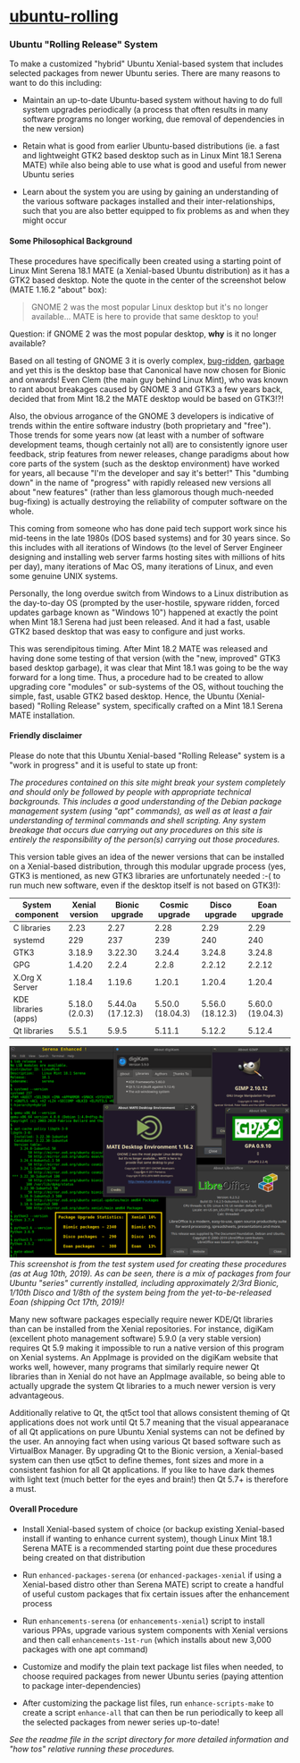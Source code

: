 # [ubuntu-rolling](https://github.com/savoury1/ubuntu-rolling)
### Ubuntu "Rolling Release" System

To make a customized "hybrid" Ubuntu Xenial-based system that includes selected packages from newer Ubuntu series. There are many reasons to want to do this including:

* Maintain an up-to-date Ubuntu-based system without having to do full system upgrades periodically (a process that often results in many software programs no longer working, due removal of dependencies in the new version)

* Retain what is good from earlier Ubuntu-based distributions (ie. a fast and lightweight GTK2 based desktop such as in Linux Mint 18.1 Serena MATE) while also being able to use what is good and useful from newer Ubuntu series

* Learn about the system you are using by gaining an understanding of the various software packages installed and their inter-relationships, such that you are also better equipped to fix problems as and when they might occur

#### Some Philosophical Background

These procedures have specifically been created using a starting point of Linux Mint Serena 18.1 MATE (a Xenial-based Ubuntu distribution) as it has a GTK2 based desktop. Note the quote in the center of the screenshot below (MATE 1.16.2 "about" box):

> GNOME 2 was the most popular Linux desktop but it's no longer available... MATE is here to provide that same desktop to you!

Question: if GNOME 2 was the most popular desktop, **why** is it no longer available?

Based on all testing of GNOME 3 it is overly complex, [bug-ridden](https://igurublog.wordpress.com/2012/11/05/gnome-et-al-rotting-in-threes/), [garbage](https://fosspost.org/opinions/are-gtk-developers-destroying-linux-desktop-with-their-plans) and yet this is the desktop base that Canonical have now chosen for Bionic and onwards! Even Clem (the main guy behind Linux Mint), who was known to rant about breakages caused by GNOME 3 and GTK3 a few years back, decided that from Mint 18.2 the MATE desktop would be based on GTK3!?!

Also, the obvious arrogance of the GNOME 3 developers is indicative of trends within the entire software industry (both proprietary and "free"). Those trends for some years now (at least with a number of software development teams, though certainly not all) are to consistently ignore user feedback, strip features from newer releases, change paradigms about how core parts of the system (such as the desktop environment) have worked for years, all because "I'm the developer and say it's better!" This "dumbing down" in the name of "progress" with rapidly released new versions all about "new features" (rather than less glamorous though much-needed bug-fixing) is actually destroying the reliability of computer software on the whole.

This coming from someone who has done paid tech support work since his mid-teens in the late 1980s (DOS based systems) and for 30 years since. So this includes with all iterations of Windows (to the level of Server Engineer designing and installing web server farms hosting sites with millions of hits per day), many iterations of Mac OS, many iterations of Linux, and even some genuine UNIX systems.

Personally, the long overdue switch from Windows to a Linux distribution as the day-to-day OS (prompted by the user-hostile, spyware ridden, forced updates garbage known as "Windows 10") happened at exactly the point when Mint 18.1 Serena had just been released. And it had a fast, usable GTK2 based desktop that was easy to configure and just works.

This was serendipitous timing. After Mint 18.2 MATE was released and having done some testing of that version (with the "new, improved" GTK3 based desktop garbage), it was clear that Mint 18.1 was going to be the way forward for a long time. Thus, a procedure had to be created to allow upgrading core "modules" or sub-systems of the OS, without touching the simple, fast, usable GTK2 based desktop. Hence, the Ubuntu (Xenial-based) "Rolling Release" system, specifically crafted on a Mint 18.1 Serena MATE installation.

#### Friendly disclaimer

Please do note that this Ubuntu Xenial-based "Rolling Release" system is a "work in progress" and it is useful to state up front:

*The procedures contained on this site might break your system completely and should only be followed by people with appropriate technical backgrounds. This includes a good understanding of the Debian package management system (using "apt" commands), as well as at least a fair understanding of terminal commands and shell scripting. Any system breakage that occurs due carrying out any procedures on this site is entirely the responsibility of the person(s) carrying out those procedures.*

This version table gives an idea of the newer versions that can be installed on a Xenial-based distribution, through this modular upgrade process (yes, GTK3 is mentioned, as new GTK3 libraries are unfortunately needed :-( to run much new software, even if the desktop itself is not based on GTK3!):

System component | Xenial version | Bionic upgrade | Cosmic upgrade | Disco upgrade | Eoan upgrade
---------------- | -------------- | -------------- | -------------- | ------------- | ------------
C libraries | 2.23 | 2.27 | 2.28 | 2.29 | 2.29
systemd | 229 | 237 | 239 | 240 | 240
GTK3 | 3.18.9 | 3.22.30 | 3.24.4 | 3.24.8 | 3.24.8
GPG | 1.4.20 | 2.2.4 | 2.2.8 | 2.2.12 | 2.2.12
X.Org X Server | 1.18.4 | 1.19.6 | 1.20.1 | 1.20.4 | 1.20.4
KDE libraries (apps) | 5.18.0 (2.0.3) | 5.44.0a (17.12.3) | 5.50.0 (18.04.3) | 5.56.0 (18.12.3) | 5.60.0 (19.04.3)
Qt libraries | 5.5.1 | 5.9.5 | 5.11.1 | 5.12.2 | 5.12.4

![Serena Enhanced](images/Serena-Enhanced.png)
*This screenshot is from the test system used for creating these procedures (as at Aug 10th, 2019). As can be seen, there is a mix of packages from four Ubuntu "series" currently installed, including approximately 2/3rd Bionic, 1/10th Disco and 1/8th of the system being from the yet-to-be-released Eoan (shipping Oct 17th, 2019)!*

Many new software packages especially require newer KDE/Qt libraries than can be installed from the Xenial repositories. For instance, digiKam (excellent photo management software) 5.9.0 (a very stable version) requires Qt 5.9 making it impossible to run a native version of this program on Xenial systems. An AppImage is provided on the digiKam website that works well, however, many programs that similarly require newer Qt libraries than in Xenial do not have an AppImage available, so being able to actually upgrade the system Qt libraries to a much newer version is very advantageous.

Additionally relative to Qt, the qt5ct tool that allows consistent theming of Qt applications does not work until Qt 5.7 meaning that the visual appearanace of all Qt applications on pure Ubuntu Xenial systems can not be defined by the user. An annoying fact when using various Qt based software such as VirtualBox Manager. By upgrading Qt to the Bionic version, a Xenial-based system can then use qt5ct to define themes, font sizes and more in a consistent fashion for all Qt applications. If you like to have dark themes with light text (much better for the eyes and brain!) then Qt 5.7+ is therefore a must.

#### Overall Procedure

* Install Xenial-based system of choice (or backup existing Xenial-based install if wanting to enhance current system), though Linux Mint 18.1 Serena MATE is a recommended starting point due these procedures being created on that distribution

* Run `enhanced-packages-serena` (or `enhanced-packages-xenial` if using a Xenial-based distro other than Serena MATE) script to create a handful of useful custom packages that fix certain issues after the enhancement process

* Run `enhancements-serena` (or `enhancements-xenial`) script to install various PPAs, upgrade various system components with Xenial versions and then call `enhancements-1st-run` (which installs about new 3,000 packages with one apt command)

* Customize and modify the plain text package list files when needed, to choose required packages from newer Ubuntu series (paying attention to package inter-dependencies)

* After customizing the package list files, run `enhance-scripts-make` to create a script `enhance-all` that can then be run periodically to keep all the selected packages from newer series up-to-date!

*See the readme file in the script directory for more detailed information and "how tos" relative running these procedures.*
